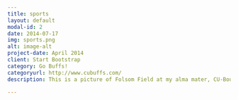 ```yaml
---
title: sports
layout: default
modal-id: 2
date: 2014-07-17
img: sports.png
alt: image-alt
project-date: April 2014
client: Start Bootstrap
category: Go Buffs!
categoryurl: http://www.cubuffs.com/
description: This is a picture of Folsom Field at my alma mater, CU-Boulder. I’m a huge fan of the Denver Broncos, Philadelphia 76ers, Andy Roddick, Beijing Guoan FC, and most importantly, the CU Buffaloes. Go Buffs!

---
```


